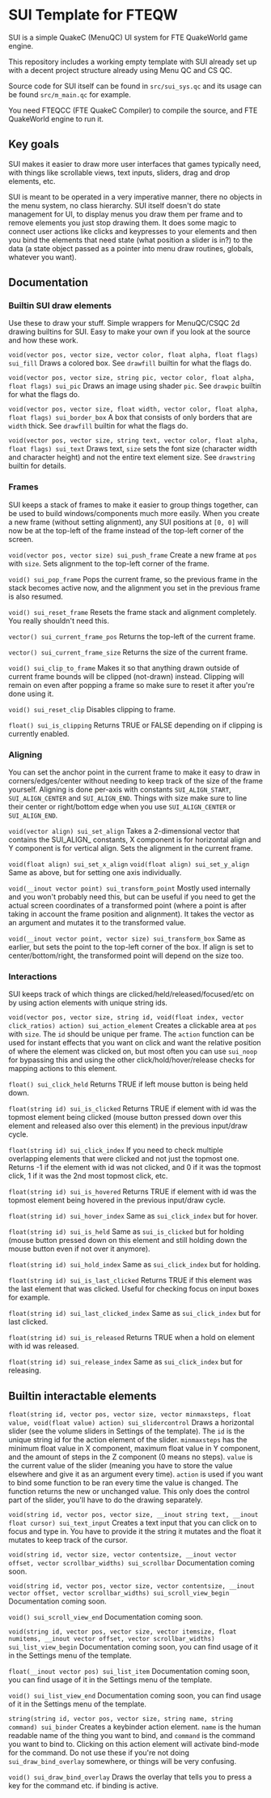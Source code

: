 # SUI Template for FTEQW
SUI is a simple QuakeC (MenuQC) UI system for FTE QuakeWorld game engine.

This repository includes a working empty template with SUI already set up with a decent project structure already using Menu QC and CS QC.

Source code for SUI itself can be found in `src/sui_sys.qc` and its usage can be found `src/m_main.qc` for example.

You need FTEQCC (FTE QuakeC Compiler) to compile the source, and FTE QuakeWorld engine to run it.

## Key goals

SUI makes it easier to draw more user interfaces that games typically need, with things like scrollable views, text inputs, sliders, drag and drop elements, etc. 

SUI is meant to be operated in a very imperative manner, there no objects in the menu system, no class hierarchy. SUI itself doesn't do state management for UI, to display menus you draw them per frame and to remove elements you just stop drawing them. It does some magic to connect user actions like clicks and keypresses to your elements and then you bind the elements that need state (what position a slider is in?) to the data (a state object passed as a pointer into menu draw routines, globals, whatever you want).

## Documentation

### Builtin SUI draw elements

Use these to draw your stuff. Simple wrappers for MenuQC/CSQC 2d drawing builtins for SUI. Easy to make your own if you look at the source and how these work.

`void(vector pos, vector size, vector color, float alpha, float flags) sui_fill`
Draws a colored box. See `drawfill` builtin for what the flags do.

`void(vector pos, vector size, string pic, vector color, float alpha, float flags) sui_pic`
Draws an image using shader `pic`. See `drawpic` builtin for what the flags do.

`void(vector pos, vector size, float width, vector color, float alpha, float flags) sui_border_box`
A box that consists of only borders that are `width` thick. See `drawfill` builtin for what the flags do.

`void(vector pos, vector size, string text, vector color, float alpha, float flags) sui_text`
Draws text, `size` sets the font size (character width and character height) and not the entire text element size. See `drawstring` builtin for details.

### Frames

SUI keeps a stack of frames to make it easier to group things together, can be used to build windows/components much more easily. When you create a new frame (without setting alignment), any SUI positions at `[0, 0]` will now be at the top-left of the frame instead of the top-left corner of the screen.

`void(vector pos, vector size) sui_push_frame`
Create a new frame at `pos` with `size`. Sets alignment to the top-left corner of the frame.

`void() sui_pop_frame`
Pops the current frame, so the previous frame in the stack becomes active now, and the alignment you set in the previous frame is also resumed.

`void() sui_reset_frame`
Resets the frame stack and alignment completely. You really shouldn't need this.

`vector() sui_current_frame_pos`
Returns the top-left of the current frame.

`vector() sui_current_frame_size`
Returns the size of the current frame.

`void() sui_clip_to_frame`
Makes it so that anything drawn outside of current frame bounds will be clipped (not-drawn) instead. Clipping will remain on even after popping a frame so make sure to reset it after you're done using it.

`void() sui_reset_clip`
Disables clipping to frame.

`float() sui_is_clipping`
Returns TRUE or FALSE depending on if clipping is currently enabled.

### Aligning

You can set the anchor point in the current frame to make it easy to draw in corners/edges/center without needing to keep track of the size of the frame yourself. Aligning is done per-axis with constants `SUI_ALIGN_START`, `SUI_ALIGN_CENTER` and `SUI_ALIGN_END`. Things with size make sure to line their center or right/bottom edge when you use `SUI_ALIGN_CENTER` or `SUI_ALIGN_END`.

`void(vector align) sui_set_align`
Takes a 2-dimensional vector that contains the SUI_ALIGN_ constants, X component is for horizontal align and Y component is for vertical align. Sets the alignment in the current frame.

`void(float align) sui_set_x_align`
`void(float align) sui_set_y_align`
Same as above, but for setting one axis individually. 

`void(__inout vector point) sui_transform_point`
Mostly used internally and you won't probably need this, but can be useful if you need to get the actual screen coordinates of a transformed point (where a point is after taking in account the frame position and alignment). It takes the vector as an argument and mutates it to the transformed value.

`void(__inout vector point, vector size) sui_transform_box`
Same as earlier, but sets the point to the top-left corner of the box. If align is set to center/bottom/right, the transformed point will depend on the size too.

### Interactions

SUI keeps track of which things are clicked/held/released/focused/etc on by using action elements with unique string ids.

`void(vector pos, vector size, string id, void(float index, vector click_ratios) action) sui_action_element`
Creates a clickable area at `pos` with `size`. The `id` should be unique per frame.  The `action` function can be used for instant effects that you want on click and want the relative position of where the element was clicked on, but most often you can use `sui_noop` for bypassing this and using the other click/hold/hover/release checks for mapping actions to this element.

`float() sui_click_held`
Returns TRUE if left mouse button is being held down.

`float(string id) sui_is_clicked`
Returns TRUE if element with id was the topmost element being clicked (mouse button pressed down over this element and released also over this element) in the previous input/draw cycle.

`float(string id) sui_click_index`
If you need to check multiple overlapping elements that were clicked and not just the topmost one. Returns -1 if the element with id was not clicked, and 0 if it was the topmost click, 1 if it was the 2nd most topmost click, etc.

`float(string id) sui_is_hovered`
Returns TRUE if element with id was the topmost element being hovered in the previous input/draw cycle.

`float(string id) sui_hover_index`
Same as `sui_click_index` but for hover.

`float(string id) sui_is_held`
Same as `sui_is_clicked` but for holding (mouse button pressed down on this element and still holding down the mouse button even if not over it anymore).

`float(string id) sui_hold_index`
Same as `sui_click_index` but for holding.

`float(string id) sui_is_last_clicked`
Returns TRUE if this element was the last element that was clicked. Useful for checking focus on input boxes for example.

`float(string id) sui_last_clicked_index`
Same as `sui_click_index` but for last clicked.

`float(string id) sui_is_released`
Returns TRUE when a hold on element with id was released.

`float(string id) sui_release_index`
Same as `sui_click_index` but for releasing.

## Builtin interactable elements

`float(string id, vector pos, vector size, vector minmaxsteps, float value, void(float value) action) sui_slidercontrol`
Draws a horizontal slider (see the volume sliders in Settings of the template). The `id` is the unique string id for the action element of the slider. `minmaxsteps` has the minimum float value in X component, maximum float value in Y component, and the amount of steps in the Z component (0 means no steps). `value` is the current value of the slider (meaning you have to store the value elsewhere and give it as an argument every time). `action` is used if you want to bind some function to be ran every time the value is changed. The function returns the new or unchanged value. This only does the control part of the slider, you'll have to do the drawing separately.

`void(string id, vector pos, vector size, __inout string text, __inout float cursor) sui_text_input`
Creates a text input that you can click on to focus and type in. You have to provide it the string it mutates and the float it mutates to keep track of the cursor.

`void(string id, vector size, vector contentsize, __inout vector offset, vector scrollbar_widths) sui_scrollbar`
Documentation coming soon.

`void(string id, vector pos, vector size, vector contentsize, __inout vector offset, vector scrollbar_widths) sui_scroll_view_begin`
Documentation coming soon.

`void() sui_scroll_view_end`
Documentation coming soon.

`void(string id, vector pos, vector size, vector itemsize, float numitems, __inout vector offset, vector scrollbar_widths) sui_list_view_begin`
Documentation coming soon, you can find usage of it in the Settings menu of the template.

`float(__inout vector pos) sui_list_item`
Documentation coming soon, you can find usage of it in the Settings menu of the template.

`void() sui_list_view_end`
Documentation coming soon, you can find usage of it in the Settings menu of the template.

`string(string id, vector pos, vector size, string name, string command) sui_binder`
Creates a keybinder action element. `name` is the human readable name of the thing you want to bind, and `command` is the command you want to bind to. Clicking on this action element will activate bind-mode for the command. Do not use these if you're not doing `sui_draw_bind_overlay` somewhere, or things will be very confusing.

`void() sui_draw_bind_overlay`
Draws the overlay that tells you to press a key for the command etc. if binding is active.

